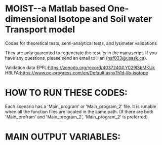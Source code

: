 # MOIST--a Matlab based One-dimensional Isotope and Soil water Transport model

Codes for theoretical tests, semi-analytical tests, and lysimeter validations

They are only guarented to regenerate the results in the manuscript.
If you have any questions, please send an email to Han (haf033@usask.ca).

Validation data
EPFL:https://zenodo.org/record/4037240#.Y029l3bMKUk
HBLFA:https://www.pc-progress.com/en/Default.aspx?h1d-lib-isotope


# HOW TO RUN THESE CODES:
Each scenario has a 'Main_program' or 'Main_program_2' file. It is runable when all the function files are located in the same path.
(If there are both 'Main_profram' and 'Main_program_2', 'Main_program_2' is preferred)

# MAIN OUTPUT VARIABLES:
